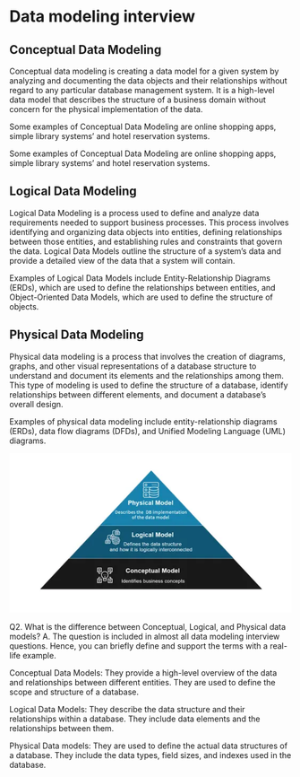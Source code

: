 # Data modeling interview

## Conceptual Data Modeling
Conceptual data modeling is creating a data model for a given system by analyzing and documenting the data objects and their relationships without regard to any particular database management system. It is a high-level data model that describes the structure of a business domain without concern for the physical implementation of the data.

Some examples of Conceptual Data Modeling are online shopping apps, simple library systems’ and hotel reservation systems.

Some examples of Conceptual Data Modeling are online shopping apps, simple library systems’ and hotel reservation systems.

## Logical Data Modeling 
Logical Data Modeling is a process used to define and analyze data requirements needed to support business processes. This process involves identifying and organizing data objects into entities, defining relationships between those entities, and establishing rules and constraints that govern the data. Logical Data Models outline the structure of a system’s data and provide a detailed view of the data that a system will contain.

Examples of Logical Data Models include Entity-Relationship Diagrams (ERDs), which are used to define the relationships between entities, and Object-Oriented Data Models, which are used to define the structure of objects.

## Physical Data Modeling
Physical data modeling is a process that involves the creation of diagrams, graphs, and other visual representations of a database structure to understand and document its elements and the relationships among them. This type of modeling is used to define the structure of a database, identify relationships between different elements, and document a database’s overall design.

Examples of physical data modeling include entity-relationship diagrams (ERDs), data flow diagrams (DFDs), and Unified Modeling Language (UML) diagrams.

![data_modeling](images/data_modeling.png)

Q2. What is the difference between Conceptual, Logical, and Physical data models?
A. The question is included in almost all data modeling interview questions. Hence, you can briefly define and support the terms with a real-life example.

Conceptual Data Models: They provide a high-level overview of the data and relationships between different entities. They are used to define the scope and structure of a database.

Logical Data Models: They describe the data structure and their relationships within a database. They include data elements and the relationships between them.

Physical Data models: They are used to define the actual data structures of a database. They include the data types, field sizes, and indexes used in the database.
